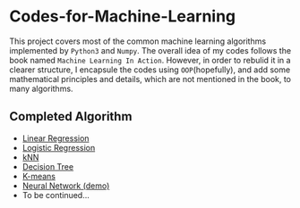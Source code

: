 # Codes-for-Machine-Learning

This project covers most of the common machine learning algorithms implemented by `Python3` and `Numpy`. The overall idea of my 
codes follows the book named `Machine Learning In Action`. However, in order to rebulid it in a clearer structure, I encapsule
the codes using `OOP`(hopefully), and add some mathematical principles and details, which are not mentioned in the book, to many algorithms. 

## Completed Algorithm
- [Linear Regression](https://github.com/Kobeyond/Codes-for-Machine-Learning/tree/master/Linear%20Regression)
- [Logistic Regression](https://github.com/Kobeyond/Codes-for-Machine-Learning/tree/master/Logistic%20Regression)
- [kNN](https://github.com/Kobeyond/Codes-for-Machine-Learning/tree/master/KNN)
- [Decision Tree](https://github.com/Kobeyond/Codes-for-Machine-Learning/tree/master/Decision%20Tree)
- [K-means](https://github.com/Kobeyond/Codes-for-Machine-Learning/tree/master/K-means)
- [Neural Network (demo)](https://github.com/Kobeyond/Codes-for-Machine-Learning/tree/master/Neural%20Network)
- To be continued... 

